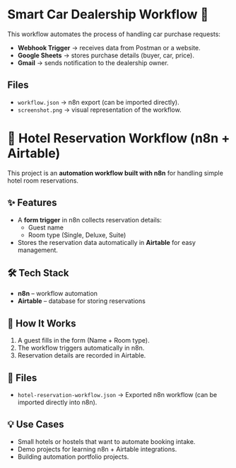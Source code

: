 # Smart Car Dealership Workflow 🚗

This workflow automates the process of handling car purchase requests:
- **Webhook Trigger** → receives data from Postman or a website.
- **Google Sheets** → stores purchase details (buyer, car, price).
- **Gmail** → sends notification to the dealership owner.

## Files
- `workflow.json` → n8n export (can be imported directly).
- `screenshot.png` → visual representation of the workflow.

# 🏨 Hotel Reservation Workflow (n8n + Airtable)

This project is an **automation workflow built with n8n** for handling simple hotel room reservations.

## ✨ Features
- A **form trigger** in n8n collects reservation details:
  - Guest name
  - Room type (Single, Deluxe, Suite)
- Stores the reservation data automatically in **Airtable** for easy management.

## 🛠️ Tech Stack
- **n8n** – workflow automation
- **Airtable** – database for storing reservations

## 🚀 How It Works
1. A guest fills in the form (Name + Room type).
2. The workflow triggers automatically in n8n.
3. Reservation details are recorded in Airtable.

## 📂 Files
- `hotel-reservation-workflow.json` → Exported n8n workflow (can be imported directly into n8n).

## 💡 Use Cases
- Small hotels or hostels that want to automate booking intake.
- Demo projects for learning n8n + Airtable integrations.
- Building automation portfolio projects.
